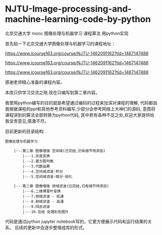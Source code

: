 # NJTU-Image-processing-and-machine-learning-code-by-python

北京交通大学 mooc 图像处理与机器学习 课程算法 用python实现

首先贴一下北京交通大学图像处理与机器学习的课程地址：

https://www.icourse163.org/course/NJTU-1462091162?tid=1467147488

https://www.icourse163.org/course/NJTU-1462091162?tid=1467147488

https://www.icourse163.org/course/NJTU-1462091162?tid=1467147488

感谢老师精心准备的课程内容。

本库只供学习交流之用,现在只编写到第二章内容。

我使用python编写的目的就是希望通过编码的过程来加深对课程的理解,
代码都由我根据课程的ppt和其他参考资料编写,少部分会参考网络上大神们的源码,
意图将课程讲到的算法全部转换为python代码,
其中若有各种不足之处,欢迎大家提供给我宝贵意见,感激不尽。

目前更新的目录结构:
    
    图像处理与机器学习
    
        |---第二章 图像增强 空间域(已完结,仍有细节待添加)
            |---1.灰度变换
            |---2.直方图均衡
            |---3.代数运算
            |---4.空间域滤波-积分
            |---5.空间域滤波-微分-锐化

        |---第二章 图像增强 频域滤波(已完结,仍有细节待添加)
            |---6.二维傅里叶变换
            |---7.频域滤波 - 低通
            |---8.频域滤波 - 高通
            |---9.同态滤波
            |---10.总结 处理彩色图片

代码是通过python jupyter notebook写的，它更方便展示代码和运行结果的关系。
后续的更新中会逐步整理成库的形式。
